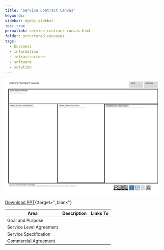 ```yaml
---
title: "Service Contract Canvas"
keywords: 
sidebar: mydoc_sidebar
toc: true
permalink: service_contract_canvas.html
folder: structured_canvases
tags: 
  - business
  - information
  - infrastructure
  - software
  - solution
---
```


![image001](media/service_contract_canvas001.svg)

[Download PPT](media/ppt/service_contract_canvas.ppt){:target="_blank"}

| Area | Description | Links To |
| --- | --- | --- |
| Goal and Purpose |   |   |
| Service Level Agreement |   |   |
| Service Specification |   |   |
| Commercial Agreement |   |   |